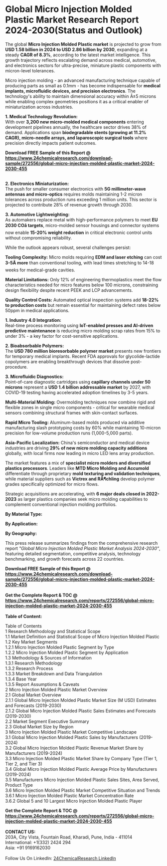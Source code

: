 <h1>Global Micro Injection Molded Plastic Market Research Report 2024-2030(Status and Outlook)</h1><p>The global <strong>Micro Injection Molded Plastic market</strong> is projected to grow from <strong>USD 1.58 billion in 2024 to USD 2.86 billion by 2030</strong>, expanding at a steady <strong>CAGR of 8.3%</strong>, according to the latest market intelligence. This growth trajectory reflects escalating demand across medical, automotive, and electronics sectors for ultra-precise, miniature plastic components with micron-level tolerances.</p><p>Micro injection molding - an advanced manufacturing technique capable of producing parts as small as 0.1mm - has become indispensable for <strong>medical implants, microfluidic devices, and precision electronics</strong>. The technology's ability to maintain dimensional accuracy within Â±5 microns while enabling complex geometries positions it as a critical enabler of miniaturization across industries.</p><p><strong>1. Medical Technology Revolution:</strong><br>
With over <strong>3,200 new micro-molded medical components</strong> entering development pipelines annually, the healthcare sector drives 38% of demand. Applications span <strong>biodegradable stents (growing at 11.2% CAGR), micro-needle arrays, and laparoscopic surgical tools</strong> where precision directly impacts patient outcomes.</p><div><b>Download FREE Sample of this Report @ 
            <a href="https://www.24chemicalresearch.com/download-sample/272556/global-micro-injection-molded-plastic-market-2024-2030-455">
            https://www.24chemicalresearch.com/download-sample/272556/global-micro-injection-molded-plastic-market-2024-2030-455</a></b></div><br><p><strong>2. Electronics Miniaturization:</strong><br>
The push for smaller consumer electronics with <strong>5G millimeter-wave antennas and micro-optics</strong> requires molds maintaining 1-2 micron tolerances across production runs exceeding 1 million units. This sector is projected to contribute 28% of revenue growth through 2030.</p><p><strong>3. Automotive Lightweighting:</strong><br>
As automakers replace metal with high-performance polymers to meet <strong>EU 2030 COâ targets</strong>, micro-molded sensor housings and connector systems now enable <strong>15-20% weight reduction</strong> in critical electronic control units without compromising reliability.</p><p>While the outlook appears robust, several challenges persist:</p><p><strong>Tooling Complexity:</strong> Micro molds requiring <strong>EDM and laser etching</strong> can cost <strong>3-5Ã more</strong> than conventional tooling, with lead times stretching to 14-18 weeks for medical-grade cavities.</p><p><strong>Material Limitations:</strong> Only 12% of engineering thermoplastics meet the flow characteristics needed for micro features below 100 microns, constraining design flexibility despite recent PEEK and LCP advancements.</p><p><strong>Quality Control Costs:</strong> Automated optical inspection systems add <strong>18-22% to production costs</strong> but remain essential for maintaining defect rates below 50ppm in medical applications.</p><p><strong>1. Industry 4.0 Integration:</strong><br>
Real-time process monitoring using <strong>IoT-enabled presses and AI-driven predictive maintenance</strong> is reducing micro molding scrap rates from 15% to under 3% - a key factor for cost-sensitive applications.</p><p><strong>2. Bioabsorbable Polymers:</strong><br>
The <strong>USD 780 million bioresorbable polymer market</strong> presents new frontiers for temporary medical implants. Recent FDA approvals for glycolide-lactide copolymers are enabling breakthrough devices that dissolve post-procedure.</p><p><strong>3. Microfluidic Diagnostics:</strong><br>
Point-of-care diagnostic cartridges using <strong>capillary channels under 50 microns</strong> represent a <strong>USD 1.4 billion addressable market</strong> by 2027, with COVID-19 testing having accelerated adoption timelines by 3-5 years.</p><p><strong>Multi-Material Molding:</strong> Overmolding techniques now combine rigid and flexible zones in single micro components - critical for wearable medical sensors combining structural frames with skin-contact surfaces.</p><p><strong>Rapid Micro Tooling:</strong> Aluminum-based molds produced via additive manufacturing slash prototyping costs by 60% while maintaining 10-micron precision for low-volume production runs (1,000-5,000 parts).</p><p><strong>Asia-Pacific Localization:</strong> China's semiconductor and medical device industries are driving <strong>29% of new micro molding capacity additions</strong> globally, with local firms now leading in micro LED lens array production.</p><p>The market features a mix of <strong>specialist micro molders and diversified plastics processors</strong>. Leaders like <strong>MTD Micro Molding and Accumold</strong> differentiate through proprietary <strong>mold texturing and validation techniques</strong>, while material suppliers such as <strong>Victrex and RÃ¶chling</strong> develop polymer grades specifically optimized for micro flows.</p><p>Strategic acquisitions are accelerating, with <strong>6 major deals closed in 2022-2023</strong> as larger plastics companies seek micro molding capabilities to complement conventional injection molding portfolios.</p><p><strong>By Material Type:</strong></p><p><strong>By Application:</strong></p><p><strong>By Geography:</strong></p><p>This press release summarizes findings from the comprehensive research report <em>"Global Micro Injection Molded Plastic Market Analysis 2024-2030"</em>, featuring detailed segmentation, competitive analysis, technology benchmarking, and growth forecasts across 22 countries.</p><div><b>Download FREE Sample of this Report @ 
            <a href="https://www.24chemicalresearch.com/download-sample/272556/global-micro-injection-molded-plastic-market-2024-2030-455">
            https://www.24chemicalresearch.com/download-sample/272556/global-micro-injection-molded-plastic-market-2024-2030-455</a></b></div><br><div><b>Get the Complete Report & TOC @ 
            <a href="https://www.24chemicalresearch.com/reports/272556/global-micro-injection-molded-plastic-market-2024-2030-455">
            https://www.24chemicalresearch.com/reports/272556/global-micro-injection-molded-plastic-market-2024-2030-455</a></b></div><br>
            <b>Table of Content:</b><p>Table of Contents<br />
1 Research Methodology and Statistical Scope<br />
1.1 Market Definition and Statistical Scope of Micro Injection Molded Plastic<br />
1.2 Key Market Segments<br />
1.2.1 Micro Injection Molded Plastic Segment by Type<br />
1.2.2 Micro Injection Molded Plastic Segment by Application<br />
1.3 Methodology & Sources of Information<br />
1.3.1 Research Methodology<br />
1.3.2 Research Process<br />
1.3.3 Market Breakdown and Data Triangulation<br />
1.3.4 Base Year<br />
1.3.5 Report Assumptions & Caveats<br />
2 Micro Injection Molded Plastic Market Overview<br />
2.1 Global Market Overview<br />
2.1.1 Global Micro Injection Molded Plastic Market Size (M USD) Estimates and Forecasts (2019-2030)<br />
2.1.2 Global Micro Injection Molded Plastic Sales Estimates and Forecasts (2019-2030)<br />
2.2 Market Segment Executive Summary<br />
2.3 Global Market Size by Region<br />
3 Micro Injection Molded Plastic Market Competitive Landscape<br />
3.1 Global Micro Injection Molded Plastic Sales by Manufacturers (2019-2024)<br />
3.2 Global Micro Injection Molded Plastic Revenue Market Share by Manufacturers (2019-2024)<br />
3.3 Micro Injection Molded Plastic Market Share by Company Type (Tier 1, Tier 2, and Tier 3)<br />
3.4 Global Micro Injection Molded Plastic Average Price by Manufacturers (2019-2024)<br />
3.5 Manufacturers Micro Injection Molded Plastic Sales Sites, Area Served, Product Type<br />
3.6 Micro Injection Molded Plastic Market Competitive Situation and Trends<br />
3.6.1 Micro Injection Molded Plastic Market Concentration Rate<br />
3.6.2 Global 5 and 10 Largest Micro Injection Molded Plastic Player</p><div><b>Get the Complete Report & TOC @ 
            <a href="https://www.24chemicalresearch.com/reports/272556/global-micro-injection-molded-plastic-market-2024-2030-455">
            https://www.24chemicalresearch.com/reports/272556/global-micro-injection-molded-plastic-market-2024-2030-455</a></b></div><br><b>CONTACT US:</b><br>
            203A, City Vista, Fountain Road, Kharadi, Pune, India - 411014<br>
            International: +1(332) 2424 294<br>
            Asia: +91 9169162030 <br><br>
            Follow Us On LinkedIn: <a href="https://www.linkedin.com/company/24chemicalresearch/">24ChemicalResearch LinkedIn</a>